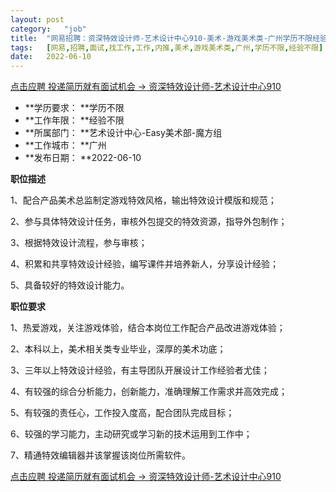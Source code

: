 ```yaml
---
layout:	post
category:	"job"
title:	"网易招聘：资深特效设计师-艺术设计中心910-美术-游戏美术类-广州学历不限经验不限"
tags:	[网易,招聘,面试,找工作,工作,内推,美术,游戏美术类,广州,学历不限,经验不限]
date:	2022-06-10
---
```


[点击应聘 投递简历就有面试机会 ->  资深特效设计师-艺术设计中心910](http://mobile.bole.netease.com/bole/boleDetail?id=33077&employeeId=346f03c3cda5f04c&key=all)



- **学历要求： **学历不限
- **工作年限： **经验不限
- **所属部门： **艺术设计中心-Easy美术部-魔方组
- **工作城市： **广州
- **发布日期： **2022-06-10



**职位描述**

1、配合产品美术总监制定游戏特效风格，输出特效设计模版和规范；

2、参与具体特效设计任务，审核外包提交的特效资源，指导外包制作；

3、根据特效设计流程，参与审核；

4、积累和共享特效设计经验，编写课件并培养新人，分享设计经验；

5、具备较好的特效设计能力。



**职位要求**

1、热爱游戏，关注游戏体验，结合本岗位工作配合产品改进游戏体验；

2、本科以上，美术相关类专业毕业，深厚的美术功底；

3、三年以上特效设计经验，有主导团队开展设计工作经验者尤佳；

4、有较强的综合分析能力，创新能力，准确理解工作需求并高效完成；

5、有较强的责任心，工作投入度高，配合团队完成目标；

6、较强的学习能力，主动研究或学习新的技术运用到工作中；

7、精通特效编辑器并该掌握该岗位所需软件。



[点击应聘 投递简历就有面试机会 ->  资深特效设计师-艺术设计中心910](http://mobile.bole.netease.com/bole/boleDetail?id=33077&employeeId=346f03c3cda5f04c&key=all)